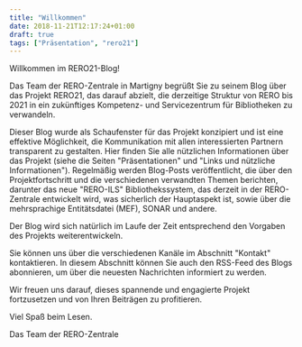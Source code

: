 ```yaml
---
title: "Willkommen"
date: 2018-11-21T12:17:24+01:00
draft: true
tags: ["Präsentation", "rero21"]
---
```

Willkommen im RERO21-Blog!

Das Team der RERO-Zentrale in Martigny begrüßt Sie zu seinem Blog über das Projekt RERO21, das darauf abzielt, die derzeitige Struktur von RERO bis 2021 in ein zukünftiges Kompetenz- und Servicezentrum für Bibliotheken zu verwandeln.

Dieser Blog wurde als Schaufenster für das Projekt konzipiert und ist eine effektive Möglichkeit, die Kommunikation mit allen interessierten Partnern transparent zu gestalten.
Hier finden Sie alle nützlichen Informationen über das Projekt (siehe die Seiten "Präsentationen" und "Links und nützliche Informationen").
Regelmäßig werden Blog-Posts veröffentlicht, die über den Projektfortschritt und die verschiedenen verwandten Themen berichten, darunter das neue "RERO-ILS" Bibliothekssystem, das derzeit in der RERO-Zentrale entwickelt wird, was sicherlich der Hauptaspekt ist, sowie über die mehrsprachige Entitätsdatei (MEF), SONAR und andere.

Der Blog wird sich natürlich im Laufe der Zeit entsprechend den Vorgaben des Projekts weiterentwickeln.

Sie können uns über die verschiedenen Kanäle im Abschnitt "Kontakt" kontaktieren.
In diesem Abschnitt können Sie auch den RSS-Feed des Blogs abonnieren, um über die neuesten Nachrichten informiert zu werden.

Wir freuen uns darauf, dieses spannende und engagierte Projekt fortzusetzen und von Ihren Beiträgen zu profitieren.

Viel Spaß beim Lesen.

Das Team der RERO-Zentrale
